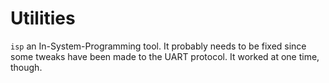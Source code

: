# Utilities

`isp` an In-System-Programming tool. It probably needs to be fixed since
some tweaks have been made to the UART protocol. It worked at one time, though.
